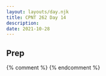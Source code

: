 ```yaml
---
layout: layouts/day.njk
title: CPNT 262 Day 14
description: 
date: 2021-10-28
---
```


## Prep

{% comment %}
{% endcomment %}